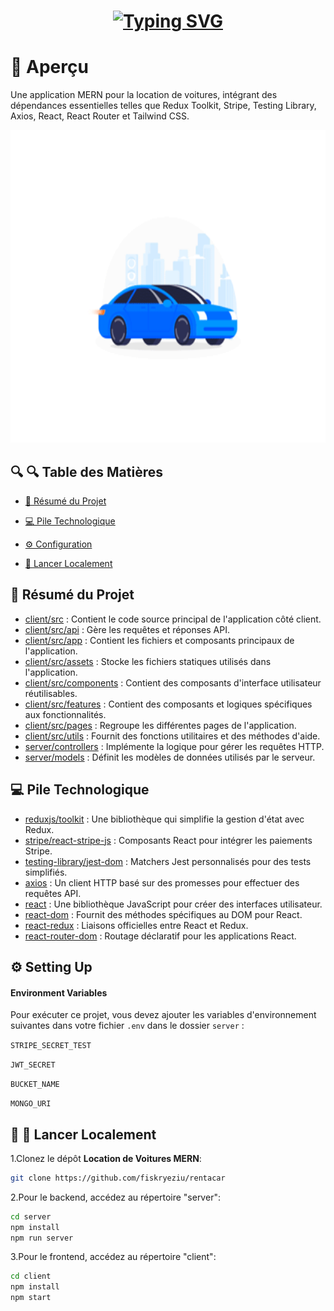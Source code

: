 
<h1 align="center">
  <a href="https://git.io/typing-svg">
    <img src="https://readme-typing-svg.herokuapp.com?font=Architects+Daughter&color=7AF79A&size=30&lines=🚗🔑+Location+de+Voitures+" alt="Typing SVG">
  </a>
</h1>


# 🛞 Aperçu

Une application MERN pour la location de voitures, intégrant des dépendances essentielles telles que Redux Toolkit, Stripe, Testing Library, Axios, React, React Router et Tailwind CSS.


<img src='https://github.com/issaniang5/Location-de-Voitures-MERN/blob/main/loader.gif' height=500px width=800px></img>

## 🔍 🔍 Table des Matières

* [📝 Résumé du Projet](#-résumé-du-projet)

* [💻 Pile Technologique](#-pile-technologique)

* [⚙️ Configuration](#-configuration)

* [🚀 Lancer Localement](#-lancer-localement)


## 📝 Résumé du Projet

- [client/src](client/src) : Contient le code source principal de l'application côté client.
- [client/src/api](client/src/api) : Gère les requêtes et réponses API.
- [client/src/app](client/src/app) : Contient les fichiers et composants principaux de l'application.
- [client/src/assets](client/src/assets) : Stocke les fichiers statiques utilisés dans l'application.
- [client/src/components](client/src/components) : Contient des composants d'interface utilisateur réutilisables.
- [client/src/features](client/src/features) : Contient des composants et logiques spécifiques aux fonctionnalités.
- [client/src/pages](client/src/pages) : Regroupe les différentes pages de l'application.
- [client/src/utils](client/src/utils) : Fournit des fonctions utilitaires et des méthodes d'aide.
- [server/controllers](server/controllers) : Implémente la logique pour gérer les requêtes HTTP.
- [server/models](server/models) : Définit les modèles de données utilisés par le serveur.

## 💻 Pile Technologique

- [reduxjs/toolkit](https://redux-toolkit.js.org/) : Une bibliothèque qui simplifie la gestion d'état avec Redux.
- [stripe/react-stripe-js](https://github.com/stripe/react-stripe-js) : Composants React pour intégrer les paiements Stripe.
- [testing-library/jest-dom](https://github.com/testing-library/jest-dom) : Matchers Jest personnalisés pour des tests simplifiés.
- [axios](https://axios-http.com/) : Un client HTTP basé sur des promesses pour effectuer des requêtes API.
- [react](https://reactjs.org/) : Une bibliothèque JavaScript pour créer des interfaces utilisateur.
- [react-dom](https://reactjs.org/docs/react-dom.html) : Fournit des méthodes spécifiques au DOM pour React.
- [react-redux](https://react-redux.js.org/) : Liaisons officielles entre React et Redux.
- [react-router-dom](https://reactrouter.com/web/guides/quick-start) : Routage déclaratif pour les applications React.

## ⚙️ Setting Up

#### Environment Variables

Pour exécuter ce projet, vous devez ajouter les variables d'environnement suivantes dans votre fichier `.env` dans le dossier `server` :


`STRIPE_SECRET_TEST`

`JWT_SECRET`

`BUCKET_NAME`

`MONGO_URI`

## 🚀 🚀 Lancer Localement
1.Clonez le dépôt **Location de Voitures MERN**:
```sh
git clone https://github.com/fiskryeziu/rentacar
```
2.Pour le backend, accédez au répertoire "server":
```bash
cd server
npm install
npm run server
```

3.Pour le frontend, accédez au répertoire "client":
```bash
cd client
npm install
npm start
```

